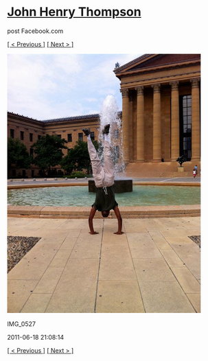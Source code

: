 # [John Henry Thompson](../README.md)
post Facebook.com

[[ < Previous ]](2011-06-18-3.md) [[ Next > ]](2011-06-18-5.md)

[![](../media/2011-06-18/Bike-Ride-To-Art-Museum-IMG_0527.jpg)](../README.md)

IMG_0527

2011-06-18 21:08:14

[[ < Previous ]](2011-06-18-3.md) [[ Next > ]](2011-06-18-5.md)
